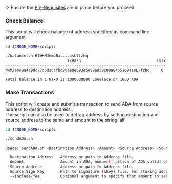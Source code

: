!> Ensure the [Pre-Requisites](../basics.md#pre-requisites) are in place before you proceed.

### Check Balance

This script will check balance of address specified as command line argument

``` bash
cd $CNODE_HOME/scripts

./balance.sh 61WKMJemoBa....ssL7fzhq
                           TxHash                                 TxIx        Lovelace
----------------------------------------------------------------------------------------
WKMJemoBa4a9dc77d6d36cfbd90ae0e693e5e99ad59c09a8455169assL7fzhq     0        1000000000

Total balance in 1 UTxO is 1000000000 Lovelace or 1000 ADA
```

### Make Transactions

This script will create and submit a transaction to send ADA from source address to destination address.  
The script can also be used to defrag address by setting destination and source address to the same and amount to the string 'all'

``` bash
cd $CNODE_HOME/scripts

./sendADA.sh

Usage: sendADA.sh <Destination Address> <Amount> <Source Address> <Source Sign Key> [--include-fee]

  Destination Address   Address or path to Address file.
  Amount                Amount in ADA, number(fraction of ADA valid) or the string 'all'.
  Source Address        Address or path to Address file.
  Source Sign Key       Path to Signature (skey) file. For staking address payment skey is to be used.
  --include-fee         Optional argument to specify that amount to send should be reduced by fee instead of payed by sender.
```
